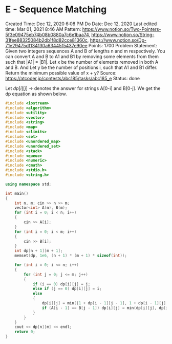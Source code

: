 # E - Sequence Matching

Created Time: Dec 12, 2020 6:08 PM
Do Date: Dec 12, 2020
Last edited time: Mar 01, 2021 8:46 AM
Pattern: https://www.notion.so/Two-Pointers-5f3e09475eb74b08b0880a7c6e1baa74, https://www.notion.so/String-31fee88325084b2db1f8d82cce81360c, https://www.notion.so/Dp-71e29475df134130a63445f5437e90ee
Points: 1700
Problem Statement: Given two integers sequences A and B of lengths n and m respectively. You can convert A and B to A1 and B1 by removing some elements from them such that |A1| = |B1|.  Let x be the number of elements removed in both A and B. And Let y be the number of positions i, such that A1 and B1 differ. 
Return the minimum possible value of x + y? 
Source: https://atcoder.jp/contests/abc185/tasks/abc185_e
Status: done

Let $dp[i][j]$ → denotes the answer for strings A[0-i] and B[0-j]. We get the dp equation as shown below. 

```cpp
#include <iostream>
#include <algorithm>
#include <utility>
#include <vector>
#include <string>
#include <map>
#include <climits>
#include <set>
#include <unordered_map>
#include <unordered_set>
#include <stack>
#include <queue>
#include <numeric>
#include <cmath>
#include <stdio.h>
#include <string.h>

using namespace std;

int main()
{
    int n, m; cin >> n >> m;
    vector<int> A(n), B(m); 
    for (int i = 0; i < n; i++)
    {
        cin >> A[i];
    }
    for (int i = 0; i < m; i++)
    {
        cin >> B[i]; 
    }
    int dp[n + 1][m + 1]; 
    memset(dp, 1e6, (n + 1) * (m + 1) * sizeof(int));

    for (int i = 0; i <= n; i++)
    {
        for (int j = 0; j <= m; j++)
        {
            if (i == 0) dp[i][j] = j;
            else if (j == 0) dp[i][j] = i; 
            else
            {
                dp[i][j] = min({1 + dp[i - 1][j - 1], 1 + dp[i - 1][j], 1 + dp[i][j - 1]});
                if (A[i - 1] == B[j - 1]) dp[i][j] = min(dp[i][j], dp[i - 1][j - 1]); 
            }
        }
    }
    cout << dp[n][m] << endl;
    return 0;
}
```